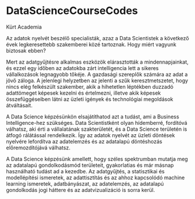 # DataScienceCourseCodes
 Kürt Academia

Az adatok nyelvét beszélő specialisták, azaz a Data Scientistek a következő évek legkeresettebb szakemberei közé tartoznak. Hogy miért vagyunk biztosak ebben? 

Mert az adatgyűjtésre alkalmas eszközök elárasztották a mindennapjainkat, és ezzel egy időben az adatokba zárt intelligencia lett a sikeres vállalkozások legnagyobb tőkéje. A gazdasági szereplők számára az adat a jövő záloga. A jelenlegi helyzetben az jelenti a szűk keresztmetszetet, hogy nincs elég felkészült szakember, akik a hihetetlen léptékben duzzadó adattömeget képesek kezelni és értelmezni, illetve akik képesek összefüggéseiben látni az üzleti igények és technológiai megoldások átváltásait.

A Data Science képzésünkön elsajátíthatod azt a tudást, ami a Business Intelligence-hez szükséges. Data Scientistként olyan hídemberré, fordítóvá válhatsz, aki érti a vállalatának szakterületét, és a Data Science területén is átfogó rálátással rendelkezik. Így az adatok nyelvét az üzleti döntések nyelvére lefordítva az adatelemzés és az adatalapú döntéshozás előremozdítójává válhatsz. 

A Data Science képzésünk amellett, hogy széles spektrumban mutatja meg az adatalapú gondolkodásmód területeit, gyakorlatias és már másnap használható tudást ad a kezedbe. Az adatgyűjtés, a statisztikai és modellépítési ismeretek, az adattisztítás és az ahhoz kapcsolódó machine learning ismeretek, adatbányászat, az adatelemzés, az adatalapú gondolkodás jogi háttere és az adatvizualizáció is sorra kerül. 